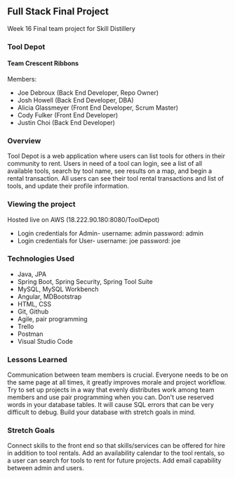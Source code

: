 ## Full Stack Final Project
Week 16 Final team project for Skill Distillery
### Tool Depot
#### Team Crescent Ribbons
Members:
* Joe Debroux (Back End Developer, Repo Owner)
* Josh Howell (Back End Developer, DBA)
* Alicia Glassmeyer (Front End Developer, Scrum Master)
* Cody Fulker (Front End Developer)
* Justin Choi (Back End Developer)
### Overview
Tool Depot is a web application where users can list tools for others in their
community to rent. Users in need of a tool can login, see a list of all available
tools, search by tool name, see results on a map, and begin a rental transaction.
All users can see their tool rental transactions and list of tools, and update
their profile information.
### Viewing the project
Hosted live on AWS (18.222.90.180:8080/ToolDepot)
* Login credentials for Admin- username: admin password: admin
* Login credentials for User- username: joe password: joe
### Technologies Used
* Java, JPA
* Spring Boot, Spring Security, Spring Tool Suite
* MySQL, MySQL Workbench
* Angular, MDBootstrap
* HTML, CSS
* Git, Github
* Agile, pair programming
* Trello
* Postman
* Visual Studio Code
### Lessons Learned
Communication between team members is crucial. Everyone needs to be on the same
page at all times, it greatly improves morale and project workflow. Try to set up
projects in a way that evenly distributes work among team members and use pair
programming when you can.
Don't use reserved words in your database tables. It will cause SQL errors that
can be very difficult to debug. Build your database with stretch goals in mind.
### Stretch Goals
Connect skills to the front end so that skills/services can be offered for hire
in addition to tool rentals.
Add an availability calendar to the tool rentals, so a user can search for tools
to rent for future projects.
Add email capability between admin and users.
